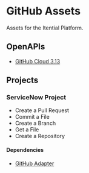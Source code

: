 # GitHub Assets
Assets for the Itential Platform.

## OpenAPIs
- [GitHub Cloud 3.13](./OpenAPIs/github_cloud_3.13.json)

## Projects
### ServiceNow Project
- Create a Pull Request
- Commit a File
- Create a Branch
- Get a File
- Create a Repository

#### Dependencies
- [GitHub Adapter](https://gitlab.com/itentialopensource/adapters/adapter-github)
